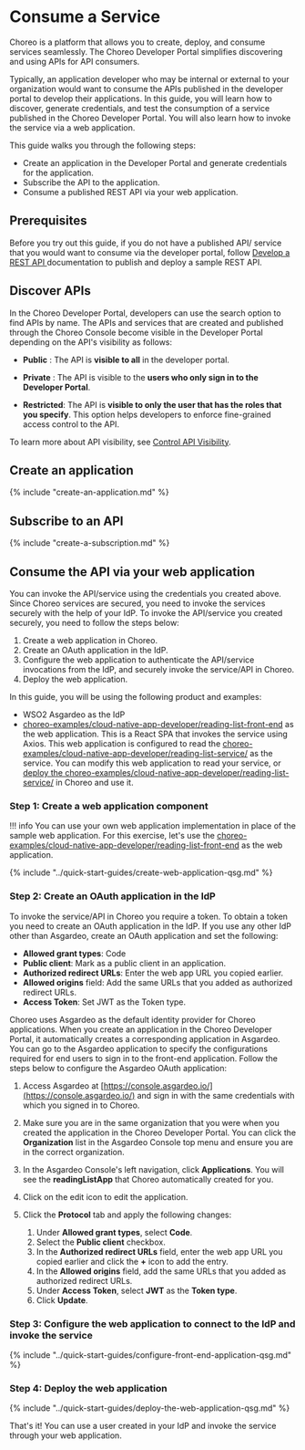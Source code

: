 # Consume a Service

Choreo is a platform that allows you to create, deploy, and consume services seamlessly. The Choreo Developer Portal simplifies discovering and using APIs for API consumers. 

Typically, an application developer who may be internal or external to your organization would want to consume the APIs published in the developer portal to develop their applications. In this guide, you will learn how to discover, generate credentials, and test the consumption of a service published in the Choreo Developer Portal. You will also learn how to invoke the service via a web application. 

This guide walks you through the following steps:

- Create an application in the Developer Portal and generate credentials for the application. 
- Subscribe the API to the application.
- Consume a published REST API via your web application.

## Prerequisites

Before you try out this guide, if you do not have a published API/ service that you would want to consume via the developer portal, follow [Develop a REST API ](../develop-components/develop-services/develop-a-rest-api.md) documentation to publish and deploy a sample REST API. 

## Discover APIs

In the Choreo Developer Portal, developers can use the search option to find APIs by name. The APIs and services that are created and published through the Choreo Console become visible in the Developer Portal depending on the API's visibility as follows:

 - **Public** : The API is **visible to all** in the developer portal.

 - **Private** : The API is visible to the **users who only sign in to the Developer Portal**.

 - **Restricted**: The API is **visible to only the user that has the roles that you specify**. This option helps developers to enforce fine-grained access control to the API.

To learn more about API visibility, see [Control API Visibility](../api-management/control-api-visibility.md). 

## Create an application

{% include "create-an-application.md" %}

## Subscribe to an API

{% include "create-a-subscription.md" %}

## Consume the API via your web application

You can invoke the API/service using the credentials you created above. Since Choreo services are secured, you need to invoke the services securely with the help of your IdP. To invoke the API/service you created securely, you need to follow the steps below:

1. Create a web application in Choreo.
2. Create an OAuth application in the IdP. 
3. Configure the web application to authenticate the API/service invocations from the IdP, and securely invoke the service/API in Choreo.
4. Deploy the web application. 

In this guide, you will be using the following product and examples:

-  WSO2 Asgardeo as the IdP
- [choreo-examples/cloud-native-app-developer/reading-list-front-end](https://github.com/wso2/choreo-examples/tree/main/cloud-native-app-developer/reading-list-front-end) as the web application. This is a React SPA that invokes the service using Axios. This web application is configured to read the
[choreo-examples/cloud-native-app-developer/reading-list-service/](https://github.com/wso2/choreo-examples/tree/main/cloud-native-app-developer/reading-list-service) as the service. You can modify this web application to read your service, or [deploy the choreo-examples/cloud-native-app-developer/reading-list-service/](https://wso2.com/choreo/docs/quick-start-guides/build-your-first-cloud-native-application-with-choreo/#step-1-create-a-service-component-and-publish-it-as-a-rest-api) in Choreo and use it. 

### Step 1: Create a web application component

!!! info
    You can use your own web application implementation in place of the sample web application. For this exercise, let's use the [choreo-examples/cloud-native-app-developer/reading-list-front-end](https://github.com/wso2/choreo-examples/tree/main/cloud-native-app-developer/reading-list-front-end) as the web application.

{% include "../quick-start-guides/create-web-application-qsg.md" %}

### Step 2: Create an OAuth application in the IdP

To invoke the service/API in Choreo you require a token. To obtain a token you need to create an OAuth application in the IdP. If you use any other IdP other than Asgardeo, create an OAuth application and set the following:

-  **Allowed grant types**:  Code
-  **Public client**: Mark as a public client in an application.
-  **Authorized redirect URLs**: Enter the web app URL you copied earlier.
-  **Allowed origins** field: Add the same URLs that you added as authorized redirect URLs.
-  **Access Token**: Set  JWT as the Token type.

Choreo uses Asgardeo as the default identity provider for Choreo applications. When you create an application in the Choreo Developer Portal, it automatically creates a corresponding application in Asgardeo. You can go to the Asgardeo application to specify the configurations required for end users to sign in to the front-end application. Follow the steps below to configure the Asgardeo OAuth application:

1. Access Asgardeo at [https://console.asgardeo.io/](https://console.asgardeo.io/) and sign in with the same credentials with which you signed in to Choreo.
2. Make sure you are in the same organization that you were when you created the application in the Choreo Developer Portal. You can click the **Organization** list in the Asgardeo Console top menu and ensure you are in the correct organization.
3. In the Asgardeo Console's left navigation, click **Applications**. You will see the **readingListApp** that Choreo automatically created for you.
4. Click on the edit icon to edit the application.
5. Click the **Protocol** tab and apply the following changes:

    1. Under **Allowed grant types**, select **Code**.
    2. Select the **Public client** checkbox.
    3. In the **Authorized redirect URLs** field, enter the web app URL you copied earlier and click the **+** icon to add the entry.
    4. In the **Allowed origins** field, add the same URLs that you added as authorized redirect URLs.
    5. Under **Access Token**, select **JWT** as the **Token type**.
    6. Click **Update**.

### Step 3: Configure the web application to connect to the IdP and invoke the service

{% include "../quick-start-guides/configure-front-end-application-qsg.md" %}


### Step 4: Deploy the web application

{% include "../quick-start-guides/deploy-the-web-application-qsg.md" %}


That's it! You can use a user created in your IdP and invoke the service through your web application.